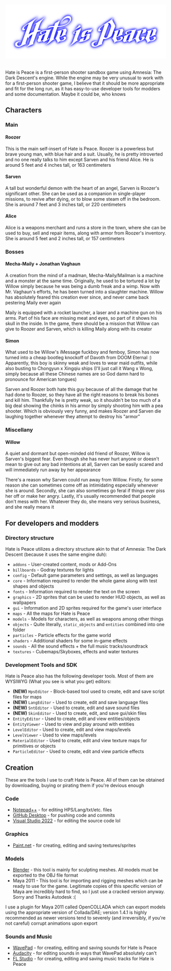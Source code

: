 # <p align="center"><img src="images/HIP_Wordmark_Fixed.png" width="512" alt="Hate is Peace" title="Hate is Peace"></p>
Hate is Peace is a first-person shooter sandbox game using Amnesia: The Dark Descent's engine. While the engine may be very unusual to work with for a first-person shooter game, I believe that it should be more appropriate and fit for the long run, as it has easy-to-use developer tools for modders and some documentation. Maybe it could be, who knows

## Characters
### Main
#### Roozer
This is the main self-insert of Hate is Peace. Roozer is a powerless but brave young man, with blue hair and a suit. Usually, he is pretty introverted and no one really talks to him except Sarven and his friend Alice. He is around 5 feet and 4 inches tall, or 163 centimeters

#### Sarven
A tall but wonderful demon with the heart of an angel, Sarven is Roozer's significant other. She can be used as a companion in single-player missions, to revive after dying, or to blow some steam off in the bedroom. She is around 7 feet and 3 inches tall, or 220 centimeters

#### Alice
Alice is a weapons merchant and runs a store in the town, where she can be used to buy, sell and repair items, along with armor from Roozer's inventory. She is around 5 feet and 2 inches tall, or 157 centimeters

### Bosses
#### Mecha-Maily + Jonathan Vaghaun
A creation from the mind of a madman, Mecha-Maily/Mailman is a machine and a monster at the same time. Originally, he used to be tortured a lot by Willow simply because he was being a dumb freak and a wimp. Now with Mr. Vaghaun's efforts, he has been turned into a slaughter machine. Willow has absolutely feared this creation ever since, and never came back pestering Maily ever again

Maily is equipped with a rocket launcher, a laser and a machine gun on his arms. Part of his face are missing meat and eyes, so part of it shows his skull in the inside. In the game, there should be a mission that Willow can give to Roozer and Sarven, which is killing Maily along with its creator

#### Simon
What used to be Willow's iMessage fuckboy and femboy, Simon has now turned into a cheap bootleg knockoff of Davoth from DOOM Eternal :) Apparently, this boy is skinny weak and loves to wear maid outfits, while also busting to Chongyun x Xingqiu ships (I'll just call it Wang x Wong, simply because all these Chinese names are so God damn hard to pronounce for American tongues)

Sarven and Roozer both hate this guy because of all the damage that he had done to Roozer, so they have all the right reasons to break his bones and kill him. Thankfully he is pretty weak, so it shouldn't be too much of a big deal showing the chinks in his armor by simply shooting him with a pea shooter. Which is obviously very funny, and makes Roozer and Sarven die laughing together whenever they attempt to destroy his "armor"

### Miscellany
#### Willow
A quiet and dormant but open-minded old friend of Roozer, Willow is Sarven's biggest fear. Even though she has never hurt anyone or doesn't mean to give out any bad intentions at all, Sarven can be easily scared and will immediately run away by her appearance

There's a reason why Sarven could run away from Willow. Firstly, for some reason she can sometimes come off as intimidating especially whenever she is around. Secondly, she can also sometimes go feral if things ever piss her off or make her angry. Lastly, it's usually recommended that people don't mess with her. Whatever they do, she means very serious business, and she really means it

## For developers and modders
### Directory structure
Hate is Peace utilizes a directory structure akin to that of Amnesia: The Dark Descent (because it uses the same engine duh):
- `addons` - User-created content, mods or Add-Ons
- `billboards` - Godray textures for lights
- `config` - Default game parameters and settings, as well as languages
- `core` - Information required to render the whole game along with test shapes and objects
- `fonts` - Information required to render the text on the screen
- `graphics` - 2D sprites that can be used to render HUD objects, as well as wallpapers
- `gui` - Information and 2D sprites required for the game's user interface
- `maps` - All the maps for Hate is Peace
- `models` - Models for characters, as well as weapons among other things
- `objects` - Quite literally, `static_objects` and `entities` combined into one folder
- `particles` - Particle effects for the game world
- `shaders` - Additional shaders for some in-game effects
- `sounds` - All the sound effects + the full music tracks/soundtrack
- `textures` - Cubemaps/Skyboxes, effects and water textures

### Development Tools and SDK
Hate is Peace also has the following developer tools. Most of them are WYSIWYG (What you see is what you get) editors:
- **(NEW)** `HpsEditor` - Block-based tool used to create, edit and save script files for maps 
- **(NEW)** `LangEditor` - Used to create, edit and save language files
- **(NEW)** `SntEditor` - Used to create, edit and save sound files
- **(NEW)** `SkinEditor` - Used to create, edit, and save gui/skin files
- `EntityEditor` - Used to create, edit and view entities/objects
- `EntityViewer` - Used to view and play around with entities
- `LevelEditor` - Used to create, edit and view maps/levels
- `LevelViewer` - Used to view maps/levels
- `MaterialEditor` - Used to create, edit and view texture maps for primitives or objects
- `ParticleEditor` - Used to create, edit and view particle effects

## Creation
These are the tools I use to craft Hate is Peace. All of them can be obtained by downloading, buying or pirating them if you're devious enough

### Code
- [Notepad++](https://notepad-plus-plus.org/) - for editing HPS/Lang/txt/etc. files
- [GitHub Desktop](https://desktop.github.com/) - for pushing code and commits
- [Visual Studio 2022](https://visualstudio.microsoft.com/vs/) - for editing the source code lol

### Graphics
- [Paint.net](https://getpaint.net/) - for creating, editing and saving textures/sprites

### Models
- [Blender](https://www.blender.org/) - this tool is mainly for sculpting meshes. All models must be exported to the OBJ file format
- Maya 2011 - This tool is for importing and rigging meshes which can be ready to use for the game. Legitimate copies of this specific version of Maya are incredibly hard to find, so I just use a cracked version anyway. Sorry and Thanks Autodesk :(

I use a plugin for Maya 2011 called OpenCOLLADA which can export models using the appropriate version of Collada/DAE; version 1.4.1 is highly recommended as newer versions tend to severely (and irreversibly, if you're not careful) corrupt animations upon export

### Sounds and Music
- [WavePad](https://www.nch.com.au/wavepad/index.html) - for creating, editing and saving sounds for Hate is Peace
- [Audacity](https://archive.org/details/audacity-2.4.2) - for editing sounds in ways that WavePad absolutely can't
- [FL Studio](https://www.image-line.com/) - for creating, editing and saving music tracks for Hate is Peace
